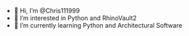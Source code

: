 - 👋 Hi, I’m @Chris111999
- 👀 I’m interested in Python and RhinoVault2
- 🌱 I’m currently learning Python and Architectural Software


<!---
Chris111999/Chris111999 is a ✨ special ✨ repository because its `README.md` (this file) appears on your GitHub profile.
You can click the Preview link to take a look at your changes.
--->
